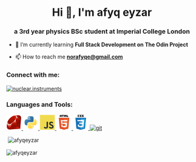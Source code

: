 <h1 align="center">Hi 👋, I'm afyq eyzar</h1>
<h3 align="center">a 3rd year physics BSc student at Imperial College London</h3>

- 🌱 I’m currently learning **Full Stack Development on The Odin Project**

- 📫 How to reach me **norafyqe@gmail.com**

<h3 align="left">Connect with me:</h3>
<p align="left">
<a href="https://instagram.com/nuclear.instruments" target="blank"><img align="center" src="https://raw.githubusercontent.com/rahuldkjain/github-profile-readme-generator/master/src/images/icons/Social/instagram.svg" alt="nuclear.instruments" height="30" width="40" /></a>

</p>

<h3 align="left">Languages and Tools:</h3>

<p align="left">
<a href="https://www.ruby-lang.org/en/" target="_blank" rel="noreferrer"> <img src="https://raw.githubusercontent.com/devicons/devicon/master/icons/ruby/ruby-original.svg" alt="ruby" width="40" height="40"/> </a> <a href="https://www.python.org" target="_blank" rel="noreferrer"> <img src="https://raw.githubusercontent.com/devicons/devicon/master/icons/python/python-original.svg" alt="python" width="40" height="40"/> </a> <a href="https://developer.mozilla.org/en-US/docs/Web/JavaScript" target="_blank" rel="noreferrer"> <img src="https://raw.githubusercontent.com/devicons/devicon/master/icons/javascript/javascript-original.svg" alt="javascript" width="40" height="40"/> </a> <a href="https://www.w3schools.com/html/" target="_blank" rel="noreferrer"> <img src="https://raw.githubusercontent.com/devicons/devicon/master/icons/html5/html5-original-wordmark.svg" alt="html5" width="40" height="40"/> </a>  <a href="https://www.w3schools.com/css/" target="_blank" rel="noreferrer"> <img src="https://raw.githubusercontent.com/devicons/devicon/master/icons/css3/css3-original-wordmark.svg" alt="css3" width="40" height="40"/> </a> <a href="https://git-scm.com/" target="_blank" rel="noreferrer"> <img src="https://www.vectorlogo.zone/logos/git-scm/git-scm-icon.svg" alt="git" width="40" height="40"/> </a></p>

<p>&nbsp;<img align="center" src="https://github-readme-stats.vercel.app/api?username=afyqeyzar&show_icons=true&locale=en" alt="afyqeyzar" /></p>

<p><img align="center" src="https://github-readme-streak-stats.herokuapp.com/?user=afyqeyzar&" alt="afyqeyzar" /></p>
